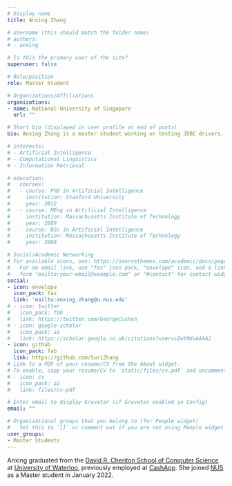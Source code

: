 ```yaml
---
# Display name
title: Anxing Zhang

# Username (this should match the folder name)
# authors:
# - anxing

# Is this the primary user of the site?
superuser: false

# Role/position
role: Master Student

# Organizations/Affiliations
organizations:
- name: National University of Singapore
  url: ""

# Short bio (displayed in user profile at end of posts)
bio: Anxing Zhang is a master student working on testing JDBC drivers.

# interests:
# - Artificial Intelligence
# - Computational Linguistics
# - Information Retrieval

# education:
#   courses:
#   - course: PhD in Artificial Intelligence
#     institution: Stanford University
#     year: 2012
#   - course: MEng in Artificial Intelligence
#     institution: Massachusetts Institute of Technology
#     year: 2009
#   - course: BSc in Artificial Intelligence
#     institution: Massachusetts Institute of Technology
#     year: 2008

# Social/Academic Networking
# For available icons, see: https://sourcethemes.com/academic/docs/page-builder/#icons
#   For an email link, use "fas" icon pack, "envelope" icon, and a link in the
#   form "mailto:your-email@example.com" or "#contact" for contact widget.
social:
- icon: envelope
  icon_pack: fas
  link: 'mailto:anxing.zhang@u.nus.edu'
# - icon: twitter
#   icon_pack: fab
#   link: https://twitter.com/GeorgeCushen
# - icon: google-scholar
#   icon_pack: ai
#   link: https://scholar.google.co.uk/citations?user=sIwtMXoAAAAJ
- icon: github
  icon_pack: fab
  link: https://github.com/SuriZhang
# Link to a PDF of your resume/CV from the About widget.
# To enable, copy your resume/CV to `static/files/cv.pdf` and uncomment the lines below.
# - icon: cv
#   icon_pack: ai
#   link: files/cv.pdf

# Enter email to display Gravatar (if Gravatar enabled in Config)
email: ""

# Organizational groups that you belong to (for People widget)
#   Set this to `[]` or comment out if you are not using People widget.
user_groups:
- Master Students
---
```


Anxing graduated from the [David R. Cheriton School of Computer Science](https://cs.uwaterloo.ca/) at [University of Waterloo](https://uwaterloo.ca/), previously employed at [CashApp](https://cash.app/). She joined [NUS](https://nus.edu.sg/) as a Master student in January 2022.
